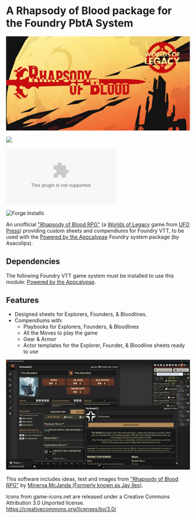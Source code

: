 # A Rhapsody of Blood package for the Foundry PbtA System

![Cover](assets/cover.webp)

![](https://img.shields.io/badge/Foundry-v11-informational)
<!--- Downloads @ Latest Badge -->
![Latest Release Download Count](https://img.shields.io/github/downloads/philote/pbta-rhapsodyofblood/latest/module.zip)
<!--- Forge Bazaar Install % Badge -->
![Forge Installs](https://img.shields.io/badge/dynamic/json?label=Forge%20Installs&query=package.installs&suffix=%25&url=https%3A%2F%2Fforge-vtt.com%2Fapi%2Fbazaar%2Fpackage%2Fpbta-rhapsodyofblood&colorB=4aa94a)

An unofficial ["Rhapsody of Blood RPG"](https://ufopress.co.uk/product/rhapsody/) (a [Worlds of Legacy](https://ufopress.co.uk/worlds-of-legacy/) game from [UFO Press](https://ufopress.co.uk/)) providing custom sheets and compendiums for Foundry VTT, to be used with the [Powered by the Apocalypse](https://github.com/asacolips-projects/pbta) Foundry system package (by Asacolips).

## Dependencies

The following Foundry VTT game system must be installed to use this module: [Powered by the Apocalypse](https://github.com/asacolips-projects/pbta).


## Features

- Designed sheets for Explorers, Founders, & Bloodlines.
- Compendiums with:
    - Playbooks for Explorers, Founders, & Bloodlines
    - All the Moves to play the game
    - Gear & Armor
    - Actor templates for the Explorer, Founder, & Bloodline sheets ready to use

![Screenshot](assets/screenshot.webp)

This software includes ideas, text and images from ["Rhapsody of Blood RPG"](https://ufopress.co.uk/product/rhapsody/) by [Minerva McJanda (Formerly known as Jay Iles)](https://ufopress.co.uk/about-us/).

Icons from game-icons.net are released under a Creative Commons Attribution 3.0 Unported license. https://creativecommons.org/licenses/by/3.0/